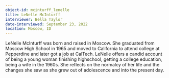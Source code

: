 ```yaml
---
object-id: mcinturff_lenelle
title: LeNelle McInturff
interviewer: Bella Taylor
date-interviewed: September 23, 2022
location: Moscow, ID
---
```

LeNelle McInturff was born and raised in Moscow. She graduated from Moscow High School in 1965 and moved to California to attend college at Pepperdine and later got a job at CalTech. LeNelle offers a candid account of being a young woman finishing highschool, getting a college education, being a wife in the 1960s. She reflects on the normalcy of her life and the changes she saw as she grew out of adolescence and into the present day.
